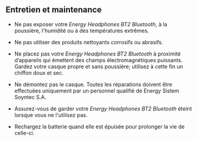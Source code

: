 ## Entretien et maintenance

* Ne pas exposer votre *Energy Headphones BT2 Bluetooth*, à la poussière, l'humidité ou à des températures extrêmes.

* Ne pas utiliser des produits nettoyants corrosifs ou abrasifs.

* Ne placez pas votre *Energy Headphones BT2 Bluetooth* à proximité d’appareils qui émettent des champs électromagnétiques puissants. Gardez votre casque propre et sans poussière; utilisez à cette fin un chiffon doux et sec.

* Ne démontez pas le casque. Toutes les réparations doivent être effectuées uniquement par un personnel qualifié de Energy Sistem Soyntec S.A.

* Assurez-vous de garder votre *Energy Headphones BT2 Bluetooth* éteint lorsque vous ne l'utilisez pas.

* Rechargez la batterie quand elle est épuisée pour prolonger la vie de celle-ci.
